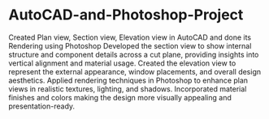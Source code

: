 # AutoCAD-and-Photoshop-Project
Created Plan view, Section view, Elevation view in AutoCAD and done its Rendering using Photoshop
Developed the section view to show internal structure and component details across a cut plane, providing insights into vertical alignment and material usage.
Created the elevation view to represent the external appearance, window placements, and overall design aesthetics.
Applied rendering techniques in Photoshop to enhance plan views in realistic textures, lighting, and shadows.
Incorporated material finishes and colors making the design more visually appealing and presentation-ready.
